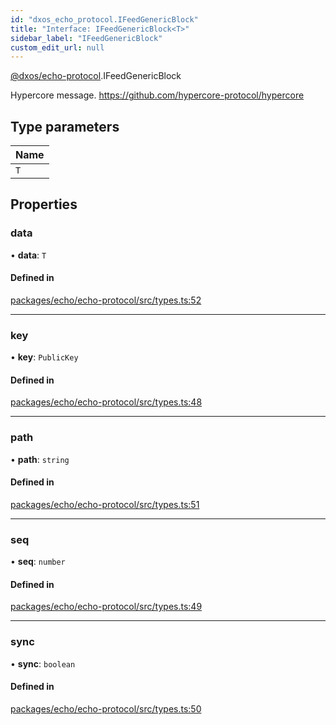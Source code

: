 ```yaml
---
id: "dxos_echo_protocol.IFeedGenericBlock"
title: "Interface: IFeedGenericBlock<T>"
sidebar_label: "IFeedGenericBlock"
custom_edit_url: null
---
```


[@dxos/echo-protocol](../modules/dxos_echo_protocol.md).IFeedGenericBlock

Hypercore message.
https://github.com/hypercore-protocol/hypercore

## Type parameters

| Name |
| :------ |
| `T` |

## Properties

### data

• **data**: `T`

#### Defined in

[packages/echo/echo-protocol/src/types.ts:52](https://github.com/dxos/dxos/blob/b06737400/packages/echo/echo-protocol/src/types.ts#L52)

___

### key

• **key**: `PublicKey`

#### Defined in

[packages/echo/echo-protocol/src/types.ts:48](https://github.com/dxos/dxos/blob/b06737400/packages/echo/echo-protocol/src/types.ts#L48)

___

### path

• **path**: `string`

#### Defined in

[packages/echo/echo-protocol/src/types.ts:51](https://github.com/dxos/dxos/blob/b06737400/packages/echo/echo-protocol/src/types.ts#L51)

___

### seq

• **seq**: `number`

#### Defined in

[packages/echo/echo-protocol/src/types.ts:49](https://github.com/dxos/dxos/blob/b06737400/packages/echo/echo-protocol/src/types.ts#L49)

___

### sync

• **sync**: `boolean`

#### Defined in

[packages/echo/echo-protocol/src/types.ts:50](https://github.com/dxos/dxos/blob/b06737400/packages/echo/echo-protocol/src/types.ts#L50)
